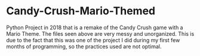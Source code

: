 # Candy-Crush-Mario-Themed
Python Project in 2018 that is a remake of the Candy Crush game with a Mario Theme.
The files seen above are very messy and unorganized. This is due to the fact that this was one of the project I did during my first few months of programming, so the practices used are not optimal.
